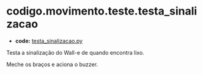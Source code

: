 <a id="codigo-movimento-teste-testa-sinalizacao"></a>

# codigo.movimento.teste.testa_sinalizacao

* **code:**
  [testa_sinalizacao.py](../../../../codigo/movimento/teste/testa_sinalizacao.py)

<a id="module-codigo.movimento.teste.testa_sinalizacao"></a>

Testa a sinalização do Wall-e de quando encontra lixo.

Meche os braços e aciona o buzzer.
